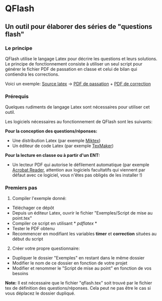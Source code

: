 # QFlash

## Un outil pour élaborer des séries de "questions flash"

### Le principe

QFlash utilise le langage Latex pour décrire les questions et leurs solutions. Le principe de fonctionnement consiste à utiliser un seul script pour générer le fichier PDF de passation en classe et celui de bilan qui contiendra les corrections.

Voici un exemple: [Source latex](https://github.com/CyrilleGUIEU/QFlash/blob/master/Exemples/Script%20de%20mise%20au%20point.tex) -> [PDF de passation](https://github.com/CyrilleGUIEU/QFlash/blob/master/Exemples/QuestionsFlash.pdf) + [PDF de correction](https://github.com/CyrilleGUIEU/QFlash/blob/master/Exemples/QuestionsFlashCorrection.pdf)

### Prérequis

Quelques rudiments de langage Latex sont nécessaires pour utiliser cet outil. 

Les logiciels nécessaires au fonctionnement de QFlash sont les suivants:

**Pour la conception des questions/réponses:**

* Une distribution Latex (par exemple [Miktex](miktex.org))
* Un éditeur de code Latex (par exemple [TexMaker](https://www.xm1math.net/texmaker/index_fr.html))

**Pour la lecture en classe ou à partir d'un ENT:**

* Un lecteur PDF qui autorise le défilement automatique (par exemple [Acrobat Reader](https://get.adobe.com/fr/reader/), attention aux logiciels facultatifs qui viennent par défaut avec ce logiciel, vous n'êtes pas obligés de les installer !)

### Premiers pas

1. Compiler l'exemple donné:
* Téléchager ce dépôt
* Depuis un éditeur Latex, ouvrir le fichier "Exemples/Script de mise au point.tex"
* Compiler ce script en utilisant * *pdflatex* *
* Tester le PDF obtenu
* Recommencer en modifiant les variables **timer** et **correction** situées au début du script

2. Créer votre propre questionnaire:
* Dupliquer le dossier "Exemples" en restant dans le même dossier
* Modifier le nom de ce dossier en fonction de votre projet
* Modifier et renommer le "Script de mise au point" en fonction de vos besoins

**Note:** Il est nécessaire que le fichier "qflash.tex" soit trouvé par le fichier tex de définition des questions/réponses. Cela peut ne pas être le cas si vous déplacez le dossier dupliqué.
